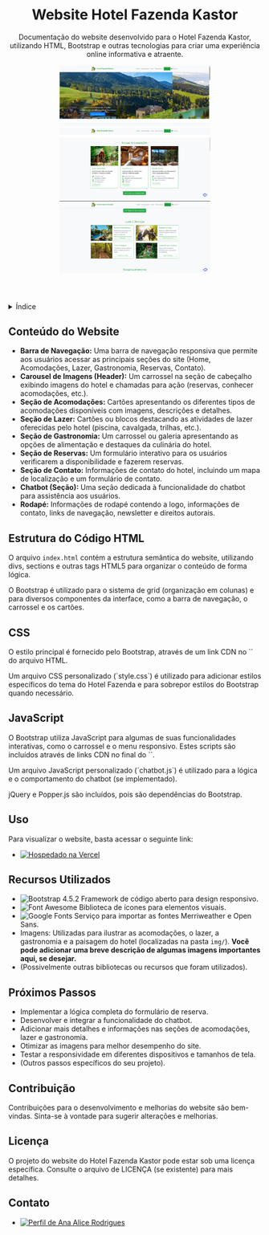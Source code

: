 <!DOCTYPE html>
<html lang="pt-br">
<head>
    <meta charset="UTF-8">
    <meta name="viewport" content="width=device-width, initial-scale=1.0">
    <meta name="description" content="Documentação do Website do Hotel Fazenda Kastor, construído com HTML, Bootstrap e outras tecnologias.">
    <meta name="keywords" content="HTML, Bootstrap, Hotel Fazenda Kastor, website, responsivo">
    <meta name="author" content="Ana Alice Rodrigues">
</head>
<body>

<header>
    <h1>Website Hotel Fazenda Kastor</h1>
    <p>Documentação do website desenvolvido para o Hotel Fazenda Kastor, utilizando HTML, Bootstrap e outras tecnologias para criar uma experiência online informativa e atraente.</p>
    <img src="./img/01.png" alt="capa 01" width="300" height="auto">
    <img src="./img/02.png" alt="capa 02" width="300" height="auto">
    <img src="./img/03.png" alt="capa 02" width="300" height="auto">
</header>

<details>
    <summary>Índice</summary>
    <ol>
        <li><a href="#conteudo">Conteúdo do Website</a></li>
        <li><a href="#estrutura-codigo">Estrutura do Código HTML</a></li>
        <li><a href="#css">CSS</a></li>
        <li><a href="#javascript">JavaScript</a></li>
        <li><a href="#uso">Uso</a></li>
        <li><a href="#recursos">Recursos Utilizados</a></li>
        <li><a href="#proximos-passos">Próximos Passos</a></li>
        <li><a href="#contribuicao">Contribuição</a></li>
        <li><a href="#licenca">Licença</a></li>
        <li><a href="#contato">Contato</a></li>
    </ol>
</details>

<section id="conteudo">
    <h2>Conteúdo do Website</h2>
    <ul>
        <li><strong>Barra de Navegação:</strong> Uma barra de navegação responsiva que permite aos usuários acessar as principais seções do site (Home, Acomodações, Lazer, Gastronomia, Reservas, Contato).</li>
        <li><strong>Carousel de Imagens (Header):</strong> Um carrossel na seção de cabeçalho exibindo imagens do hotel e chamadas para ação (reservas, conhecer acomodações, etc.).</li>
        <li><strong>Seção de Acomodações:</strong> Cartões apresentando os diferentes tipos de acomodações disponíveis com imagens, descrições e detalhes.</li>
        <li><strong>Seção de Lazer:</strong> Cartões ou blocos destacando as atividades de lazer oferecidas pelo hotel (piscina, cavalgada, trilhas, etc.).</li>
        <li><strong>Seção de Gastronomia:</strong> Um carrossel ou galeria apresentando as opções de alimentação e destaques da culinária do hotel.</li>
        <li><strong>Seção de Reservas:</strong> Um formulário interativo para os usuários verificarem a disponibilidade e fazerem reservas.</li>
        <li><strong>Seção de Contato:</strong> Informações de contato do hotel, incluindo um mapa de localização e um formulário de contato.</li>
        <li><strong>Chatbot (Seção):</strong> Uma seção dedicada à funcionalidade do chatbot para assistência aos usuários.</li>
        <li><strong>Rodapé:</strong> Informações de rodapé contendo a logo, informações de contato, links de navegação, newsletter e direitos autorais.</li>
    </ul>
</section>

<section id="estrutura-codigo">
    <h2>Estrutura do Código HTML</h2>
    <p>O arquivo <code>index.html</code> contém a estrutura semântica do website, utilizando divs, sections e outras tags HTML5 para organizar o conteúdo de forma lógica.</p>
    <p>O Bootstrap é utilizado para o sistema de grid (organização em colunas) e para diversos componentes da interface, como a barra de navegação, o carrossel e os cartões.</p>
    </section>

<section id="css">
    <h2>CSS</h2>
    <p>O estilo principal é fornecido pelo Bootstrap, através de um link CDN no `<head>` do arquivo HTML.</p>
    <p>Um arquivo CSS personalizado (`style.css`) é utilizado para adicionar estilos específicos do tema do Hotel Fazenda e para sobrepor estilos do Bootstrap quando necessário.</p>
    </section>

<section id="javascript">
    <h2>JavaScript</h2>
    <p>O Bootstrap utiliza JavaScript para algumas de suas funcionalidades interativas, como o carrossel e o menu responsivo. Estes scripts são incluídos através de links CDN no final do `<body>`.</p>
    <p>Um arquivo JavaScript personalizado (`chatbot.js`) é utilizado para a lógica e o comportamento do chatbot (se implementado).</p>
    <p>jQuery e Popper.js são incluídos, pois são dependências do Bootstrap.</p>
    </section>

<section id="uso">
    <h2>Uso</h2>
    <p>Para visualizar o website, basta acessar o seguinte link:</p>
    <ul>
        <li><a href="https://bootstrap-site-2tpdgt5a9-anaalicepb.vercel.app/" target="_blank"><img src="https://img.shields.io/badge/Vercel-000000?style=for-the-badge&logo=vercel&logoColor=white" alt="Hospedado na Vercel"></a></li>
    </ul>
    
</section>

<section id="recursos">
    <h2>Recursos Utilizados</h2>
    <ul>
        <li><img src="https://img.shields.io/badge/Bootstrap-4.5.2-563D7C?style=for-the-badge&logo=bootstrap" alt="Bootstrap 4.5.2"> Framework de código aberto para design responsivo.</li>
        <li><img src="https://img.shields.io/badge/Font_Awesome-5.15.4-339AF0?style=for-the-badge&logo=font-awesome" alt="Font Awesome"> Biblioteca de ícones para elementos visuais.</li>
        <li><img src="https://img.shields.io/badge/Google_Fonts-4688F1?style=for-the-badge&logo=google-fonts" alt="Google Fonts"> Serviço para importar as fontes Merriweather e Open Sans.</li>
        <li>Imagens: Utilizadas para ilustrar as acomodações, o lazer, a gastronomia e a paisagem do hotel (localizadas na pasta <code>img/</code>). <strong>Você pode adicionar uma breve descrição de algumas imagens importantes aqui, se desejar.</strong></li>
        <li>(Possivelmente outras bibliotecas ou recursos que foram utilizados).</li>
    </ul>
</section>

<section id="proximos-passos">
    <h2>Próximos Passos</h2>
    <ul>
        <li>Implementar a lógica completa do formulário de reserva.</li>
        <li>Desenvolver e integrar a funcionalidade do chatbot.</li>
        <li>Adicionar mais detalhes e informações nas seções de acomodações, lazer e gastronomia.</li>
        <li>Otimizar as imagens para melhor desempenho do site.</li>
        <li>Testar a responsividade em diferentes dispositivos e tamanhos de tela.</li>
        <li>(Outros passos específicos do seu projeto).</li>
    </ul>
</section>

<section id="contribuicao">
    <h2>Contribuição</h2>
    <p>Contribuições para o desenvolvimento e melhorias do website são bem-vindas. Sinta-se à vontade para sugerir alterações e melhorias.</p>
</section>

<section id="licenca">
    <h2>Licença</h2>
    <p>O projeto do website do Hotel Fazenda Kastor pode estar sob uma licença específica. Consulte o arquivo de LICENÇA (se existente) para mais detalhes.</p>
</section>

<section id="contato">
    <h2>Contato</h2>
    <ul>
        <li><a href="https://linktr.ee/anaeanali5" target="_blank"><img src="https://img.shields.io/badge/Ana_Alice_Rodrigues-blue?style=for-the-badge" alt="Perfil de Ana Alice Rodrigues"></a></li><br>
    </ul>
</section>

</body>
</html>